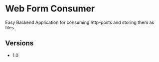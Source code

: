 # Web Form Consumer

Easy Backend Application for consuming http-posts and storing them as files.

## Versions

- 1.0
  

